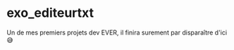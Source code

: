 # exo_editeurtxt  

Un de mes premiers projets dev EVER, il finira surement par disparaître d'ici 😅
